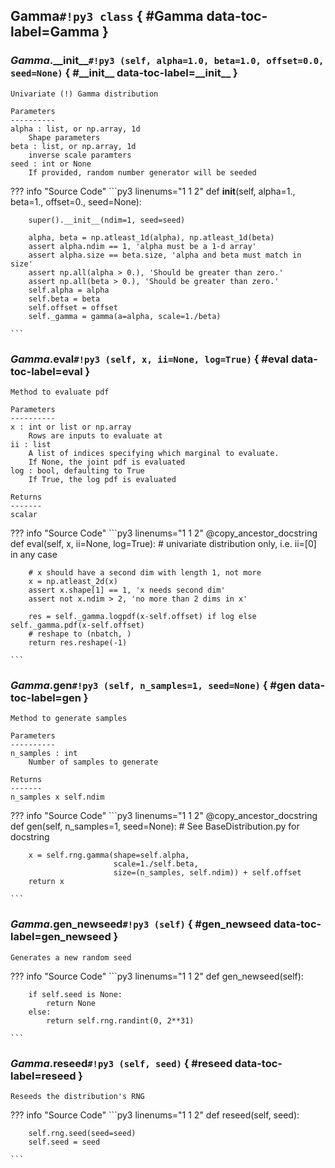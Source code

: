 ## **Gamma**`#!py3 class` { #Gamma data-toc-label=Gamma }


### *Gamma*.**\_\_init\_\_**`#!py3 (self, alpha=1.0, beta=1.0, offset=0.0, seed=None)` { #\_\_init\_\_ data-toc-label=\_\_init\_\_ }


```
Univariate (!) Gamma distribution

Parameters
----------
alpha : list, or np.array, 1d
    Shape parameters
beta : list, or np.array, 1d
    inverse scale paramters
seed : int or None
    If provided, random number generator will be seeded
```


??? info "Source Code" 
	```py3 linenums="1 1 2" 
	def __init__(self, alpha=1., beta=1., offset=0., seed=None):
	    
	    super().__init__(ndim=1, seed=seed)
	
	    alpha, beta = np.atleast_1d(alpha), np.atleast_1d(beta)
	    assert alpha.ndim == 1, 'alpha must be a 1-d array'
	    assert alpha.size == beta.size, 'alpha and beta must match in size'
	    assert np.all(alpha > 0.), 'Should be greater than zero.'
	    assert np.all(beta > 0.), 'Should be greater than zero.'
	    self.alpha = alpha
	    self.beta = beta
	    self.offset = offset
	    self._gamma = gamma(a=alpha, scale=1./beta)
	
	```
### *Gamma*.**eval**`#!py3 (self, x, ii=None, log=True)` { #eval data-toc-label=eval }


```
Method to evaluate pdf

Parameters
----------
x : int or list or np.array
    Rows are inputs to evaluate at
ii : list
    A list of indices specifying which marginal to evaluate.
    If None, the joint pdf is evaluated
log : bool, defaulting to True
    If True, the log pdf is evaluated

Returns
-------
scalar
```


??? info "Source Code" 
	```py3 linenums="1 1 2" 
	@copy_ancestor_docstring
	def eval(self, x, ii=None, log=True):
	    # univariate distribution only, i.e. ii=[0] in any case
	
	    # x should have a second dim with length 1, not more
	    x = np.atleast_2d(x)
	    assert x.shape[1] == 1, 'x needs second dim'
	    assert not x.ndim > 2, 'no more than 2 dims in x'
	
	    res = self._gamma.logpdf(x-self.offset) if log else self._gamma.pdf(x-self.offset)
	    # reshape to (nbatch, )
	    return res.reshape(-1)
	
	```
### *Gamma*.**gen**`#!py3 (self, n_samples=1, seed=None)` { #gen data-toc-label=gen }


```
Method to generate samples

Parameters
----------
n_samples : int
    Number of samples to generate

Returns
-------
n_samples x self.ndim
```


??? info "Source Code" 
	```py3 linenums="1 1 2" 
	@copy_ancestor_docstring
	def gen(self, n_samples=1, seed=None):
	    # See BaseDistribution.py for docstring
	
	    x = self.rng.gamma(shape=self.alpha,
	                       scale=1./self.beta,
	                       size=(n_samples, self.ndim)) + self.offset
	    return x
	
	```
### *Gamma*.**gen\_newseed**`#!py3 (self)` { #gen\_newseed data-toc-label=gen\_newseed }


```
Generates a new random seed
```


??? info "Source Code" 
	```py3 linenums="1 1 2" 
	def gen_newseed(self):
	    
	    if self.seed is None:
	        return None
	    else:
	        return self.rng.randint(0, 2**31)
	
	```
### *Gamma*.**reseed**`#!py3 (self, seed)` { #reseed data-toc-label=reseed }


```
Reseeds the distribution's RNG
```


??? info "Source Code" 
	```py3 linenums="1 1 2" 
	def reseed(self, seed):
	    
	    self.rng.seed(seed=seed)
	    self.seed = seed
	
	```

